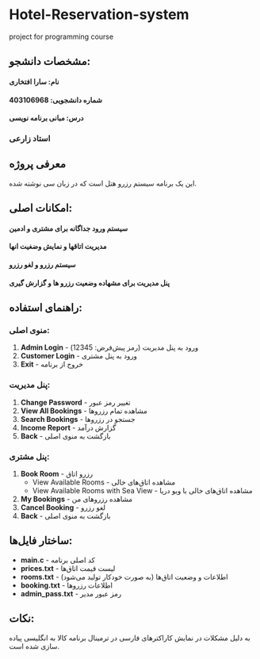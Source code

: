 # Hotel-Reservation-system
project for programming course

## مشخصات دانشجو:
#### نام: سارا افتخاری
#### شماره دانشجویی: 403106968
#### درس: مبانی برنامه نویسی
### استاد زارعی
  
## معرفی پروژه
  این یک برنامه سیستم رزرو هتل است که در زبان  سی نوشته شده.
  
## امکانات اصلی:
#### سیستم ورود جداگانه برای مشتری و ادمین
#### مدیریت اتاقها و نمایش وضغیت انها
#### سیستم رزرو و لغو رزرو
#### پنل مدیریت برای مشهاده وضعیت رزرو ها و گزارش گیری
  
## راهنمای استفاده:

### منوی اصلی:
1. **Admin Login** - ورود به پنل مدیریت (رمز پیش‌فرض: 12345)  
2. **Customer Login** - ورود به پنل مشتری  
3. **Exit** - خروج از برنامه  

### پنل مدیریت:  
1. **Change Password** - تغییر رمز عبور  
2. **View All Bookings** - مشاهده تمام رزروها  
3. **Search Bookings** - جستجو در رزروها  
4. **Income Report** - گزارش درآمد  
5. **Back** - بازگشت به منوی اصلی  

### پنل مشتری:  
1. **Book Room** - رزرو اتاق  
   - View Available Rooms - مشاهده اتاق‌های خالی  
   - View Available Rooms with Sea View - مشاهده اتاق‌های خالی با ویو دریا  
2. **My Bookings** - مشاهده رزروهای من  
3. **Cancel Booking** - لغو رزرو  
4. **Back** - بازگشت به منوی اصلی  

## ساختار فایل‌ها:  
- **main.c** - کد اصلی برنامه  
- **prices.txt** - لیست قیمت اتاق‌ها  
- **rooms.txt** - اطلاعات و وضعیت اتاق‌ها (به صورت خودکار تولید می‌شود)  
- **booking.txt** - اطلاعات رزروها  
- **admin_pass.txt** - رمز عبور مدیر  

## نکات:
به دلیل مشکلات در نمایش کاراکترهای فارسی در ترمینال برنامه کالا به انگلیسی پیاده سازی شده است.

  
  
